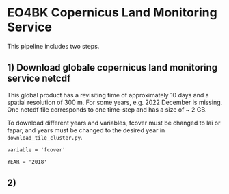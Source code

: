 # EO4BK Copernicus Land Monitoring Service
This pipeline includes two steps. 

## 1) Download globale copernicus land monitoring service netcdf
This global product has a revisiting time of approximately 10 days and a spatial resolution of 300 m. For some years, e.g. 2022 December is missing. One netcdf file corresponds to one time-step and has a size of ~ 2 GB. 

To download different years and variables, fcover must be changed to lai or fapar, and years must be changed to the desired year in ```download_tile_cluster.py```.

```
variable = 'fcover'

YEAR = '2018'
```

## 2) 
